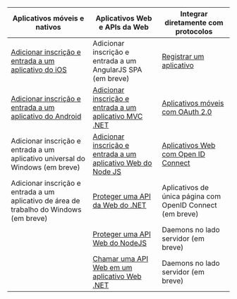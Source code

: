 | Aplicativos móveis e nativos | Aplicativos Web e APIs da Web | Integrar diretamente com protocolos |
| ----------------------- | ------------------------------- | --------------------- |
| [Adicionar inscrição e entrada a um aplicativo do iOS](active-directory-b2c-devquickstarts-ios.md) | Adicionar inscrição e entrada a um AngularJS SPA (em breve) | [Registrar um aplicativo](active-directory-b2c-app-registration.md) |
| [Adicionar inscrição e entrada a um aplicativo do Android](active-directory-b2c-devquickstarts-android.md) | [Adicionar inscrição e entrada a um aplicativo MVC .NET](active-directory-b2c-devquickstarts-web-dotnet.md) | [Aplicativos móveis com OAuth 2.0](active-directory-b2c-reference-oauth-code.md) |
| Adicionar inscrição e entrada a um aplicativo universal do Windows (em breve) | [Adicionar inscrição e entrada a um aplicativo Web do Node JS](active-directory-b2c-devquickstarts-web-node.md) | [Aplicativos Web com Open ID Connect](active-directory-b2c-reference-oidc.md) |
| Adicionar inscrição e entrada a um aplicativo de área de trabalho do Windows (em breve) | [Proteger uma API da Web do .NET](active-directory-b2c-devquickstarts-api-dotnet.md) | Aplicativos de única página com OpenID Connect (em breve)
| | [Proteger uma API Web do NodeJS](active-directory-b2c-devquickstarts-api-node.md) | Daemons no lado servidor (em breve) |
| | [Chamar uma API Web em um aplicativo Web .NET](active-directory-b2c-devquickstarts-web-api-dotnet.md) | Daemons no lado servidor (em breve) |

<!---HONumber=Sept15_HO4-->